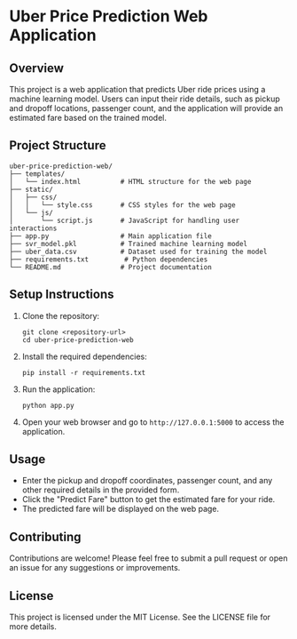 # Uber Price Prediction Web Application

## Overview
This project is a web application that predicts Uber ride prices using a machine learning model. Users can input their ride details, such as pickup and dropoff locations, passenger count, and the application will provide an estimated fare based on the trained model.

## Project Structure
```
uber-price-prediction-web/
├── templates/
│   └── index.html          # HTML structure for the web page
├── static/
│   ├── css/
│   │   └── style.css       # CSS styles for the web page
│   └── js/
│       └── script.js       # JavaScript for handling user interactions
├── app.py                  # Main application file
├── svr_model.pkl           # Trained machine learning model
├── uber_data.csv           # Dataset used for training the model
├── requirements.txt         # Python dependencies
└── README.md               # Project documentation
```

## Setup Instructions
1. Clone the repository:
   ```
   git clone <repository-url>
   cd uber-price-prediction-web
   ```

2. Install the required dependencies:
   ```
   pip install -r requirements.txt
   ```

3. Run the application:
   ```
   python app.py
   ```

4. Open your web browser and go to `http://127.0.0.1:5000` to access the application.

## Usage
- Enter the pickup and dropoff coordinates, passenger count, and any other required details in the provided form.
- Click the "Predict Fare" button to get the estimated fare for your ride.
- The predicted fare will be displayed on the web page.

## Contributing
Contributions are welcome! Please feel free to submit a pull request or open an issue for any suggestions or improvements.

## License
This project is licensed under the MIT License. See the LICENSE file for more details.